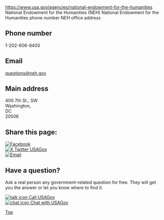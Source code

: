 

https://www.usa.gov/agencies/national-endowment-for-the-humanities
National Endowment for the Humanities (NEH)
National Endowment for the Humanities phone number
NEH office address

## Phone number
1-202-606-8400

## Email
[questions@neh.gov](mailto:questions@neh.gov)

## Main address
400 7th St., SW  
Washington,  
DC  
20506

## Share this page:
[![Facebook](https://www.usa.gov/themes/custom/usagov/images/social-media-icons/Facebook_Icon.svg)](https://www.facebook.com/sharer/sharer.php?u=https://www.usa.gov/agencies/national-endowment-for-the-humanities&v=3)  
[![X Twitter USAGov](https://www.usa.gov/themes/custom/usagov/images/social-media-icons/X_Twitter_Icon.svg?version=2)](https://twitter.com/intent/tweet?source=webclient&text=https://www.usa.gov/agencies/national-endowment-for-the-humanities)  
[![Email](https://www.usa.gov/themes/custom/usagov/images/social-media-icons/Email_Icon.svg?version=2)](mailto:?subject=https://www.usa.gov/agencies/national-endowment-for-the-humanities)

## Have a question?
Ask a real person any government-related question for free. They will get you the answer or let you know where to find it.

[![talk icon](https://www.usa.gov/themes/custom/usagov/images/ICONS_talk.png) Call USAGov](https://www.usa.gov/phone)  
[![chat icon](https://www.usa.gov/themes/custom/usagov/images/ICONS_chat.png) Chat with USAGov](https://www.usa.gov/chat)

[Top](#main-content)
